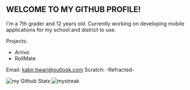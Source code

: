 
**WELCOME TO MY GITHUB PROFILE!**
---
I'm a 7th grader and 12 years old.
Currently working on developing mobile applications for my school and district to use. 

Projects:
- Arrivo
- RollMate

Email: kabir.tiwari@outlook.com
Scratch: -Refracted-




<img align="left" src="https://github-readme-stats.vercel.app/api?username=Proxypro2012&include_all_commits=true&count_private=true&show_icons=true&line_height=20&title_color=2B5BBD&icon_color=1124BB&text_color=A1A1A1&bg_color=0,000000,130F40" alt="my Github Stats"/>


<img align="left" src="https://github-readme-streak-stats.herokuapp.com/?user=Proxypro2012&theme=tokyonight" alt="mystreak"/>




